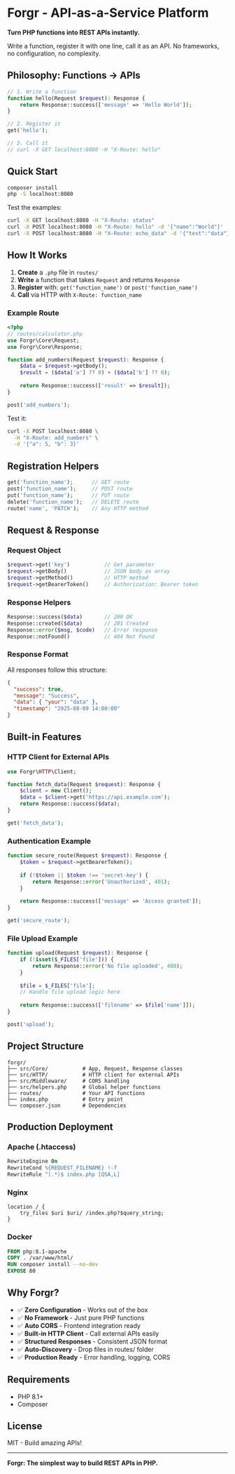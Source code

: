 # Forgr - API-as-a-Service Platform

**Turn PHP functions into REST APIs instantly.**

Write a function, register it with one line, call it as an API. No frameworks, no configuration, no complexity.

## Philosophy: Functions → APIs

```php
// 1. Write a function
function hello(Request $request): Response {
    return Response::success(['message' => 'Hello World']);
}

// 2. Register it
get('hello');

// 3. Call it
// curl -X GET localhost:8080 -H "X-Route: hello"
```

## Quick Start

```bash
composer install
php -S localhost:8080
```

Test the examples:
```bash
curl -X GET localhost:8080 -H "X-Route: status"
curl -X POST localhost:8080 -H "X-Route: hello" -d '{"name":"World"}'
curl -X POST localhost:8080 -H "X-Route: echo_data" -d '{"test":"data"}'
```

## How It Works

1. **Create** a `.php` file in `routes/`
2. **Write** a function that takes `Request` and returns `Response`  
3. **Register** with: `get('function_name')` or `post('function_name')`
4. **Call** via HTTP with `X-Route: function_name`

### Example Route
```php
<?php
// routes/calculator.php
use Forgr\Core\Request;
use Forgr\Core\Response;

function add_numbers(Request $request): Response {
    $data = $request->getBody();
    $result = ($data['a'] ?? 0) + ($data['b'] ?? 0);
    
    return Response::success(['result' => $result]);
}

post('add_numbers');
```

Test it:
```bash
curl -X POST localhost:8080 \
  -H "X-Route: add_numbers" \
  -d '{"a": 5, "b": 3}'
```

## Registration Helpers

```php
get('function_name');      // GET route
post('function_name');     // POST route  
put('function_name');      // PUT route
delete('function_name');   // DELETE route
route('name', 'PATCH');    // Any HTTP method
```

## Request & Response

### Request Object
```php
$request->get('key')           // Get parameter
$request->getBody()            // JSON body as array
$request->getMethod()          // HTTP method
$request->getBearerToken()     // Authorization: Bearer token
```

### Response Helpers
```php
Response::success($data)       // 200 OK
Response::created($data)       // 201 Created  
Response::error($msg, $code)   // Error response
Response::notFound()           // 404 Not Found
```

### Response Format
All responses follow this structure:
```json
{
  "success": true,
  "message": "Success", 
  "data": { "your": "data" },
  "timestamp": "2025-08-09 14:00:00"
}
```

## Built-in Features

### HTTP Client for External APIs
```php
use Forgr\HTTP\Client;

function fetch_data(Request $request): Response {
    $client = new Client();
    $data = $client->get('https://api.example.com');
    return Response::success($data);
}

get('fetch_data');
```

### Authentication Example
```php
function secure_route(Request $request): Response {
    $token = $request->getBearerToken();
    
    if (!$token || $token !== 'secret-key') {
        return Response::error('Unauthorized', 401);
    }
    
    return Response::success(['message' => 'Access granted']);
}

get('secure_route');
```

### File Upload Example
```php
function upload(Request $request): Response {
    if (!isset($_FILES['file'])) {
        return Response::error('No file uploaded', 400);
    }
    
    $file = $_FILES['file'];
    // Handle file upload logic here
    
    return Response::success(['filename' => $file['name']]);
}

post('upload');
```

## Project Structure

```
forgr/
├── src/Core/           # App, Request, Response classes
├── src/HTTP/           # HTTP client for external APIs  
├── src/Middleware/     # CORS handling
├── src/helpers.php     # Global helper functions
├── routes/             # Your API functions
├── index.php           # Entry point
└── composer.json       # Dependencies
```

## Production Deployment

### Apache (.htaccess)
```apache
RewriteEngine On
RewriteCond %{REQUEST_FILENAME} !-f
RewriteRule ^(.*)$ index.php [QSA,L]
```

### Nginx
```nginx
location / {
    try_files $uri $uri/ /index.php?$query_string;
}
```

### Docker
```dockerfile
FROM php:8.1-apache
COPY . /var/www/html/
RUN composer install --no-dev
EXPOSE 80
```

## Why Forgr?

- ✅ **Zero Configuration** - Works out of the box
- ✅ **No Framework** - Just pure PHP functions  
- ✅ **Auto CORS** - Frontend integration ready
- ✅ **Built-in HTTP Client** - Call external APIs easily
- ✅ **Structured Responses** - Consistent JSON format
- ✅ **Auto-Discovery** - Drop files in routes/ folder
- ✅ **Production Ready** - Error handling, logging, CORS

## Requirements

- PHP 8.1+
- Composer

## License

MIT - Build amazing APIs!

---

**Forgr: The simplest way to build REST APIs in PHP.**
